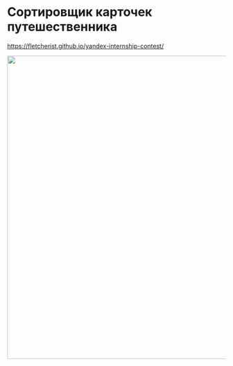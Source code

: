 # Сортировщик карточек путешественника

https://fletcherist.github.io/yandex-internship-contest/

<img src='https://pp.userapi.com/c638826/v638826043/2ebfe/1SAlK-aWe2I.jpg' height=700 />
